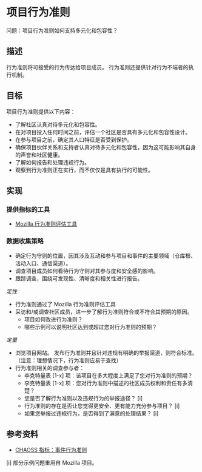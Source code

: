 # 项目行为准则

问题：项目行为准则如何支持多元化和包容性？

## 描述

行为准则将可接受的行为传达给项目成员。 行为准则还提供针对行为不端者的执行机制。


## 目标

项目行为准则提供以下内容：

- 了解社区认真对待多元化和包容性。
- 在对项目投入任何时间之前，评估一个社区是否具有多元化和包容性设计。
- 在参与项目之前，确定其人口特征是否受到保护。
- 确保项目伙伴关系和支持者认真对待多元化和包容性，因为这可能影响其自身的声誉和社区健康。
- 了解如何报告和处理违规行为。
- 观察到行为准则正在实行，而不仅仅是具有执行的可能性。

## 实现

### 提供指标的工具

* [Mozilla 行为准则评估工具](https://mozilla.github.io/diversity-coc-review.io/)

### 数据收集策略

- 确定行为守则的位置，因其涉及互动和参与项目和事件的主要领域（仓库根、活动入口、通信渠道）。
- 调查项目成员如何看待行为守则对其参与度和安全感的影响。
- 跟踪调查，围绕可发现性、清晰度和相关性进行报告。

_定性_

- 行为准则通过了 Mozilla 行为准则评估工具
- 采访和/或调查社区成员，进一步了解行为准则符合或不符合其预期的原因。
  * 项目如何改进行为准则？
  * 哪些示例可以说明社区达到或超过您对行为准则的预期？

_定量_

- 浏览项目网站。 发布行为准则并且针对违规有明确的举报渠道，则符合标准。 （注意：理想情况下，行为准则应易于查找）
- 行为准则相关的调查参与者：
  * 李克特量表 [1-x] 项：该项目在多大程度上满足了您对行为准则的预期？
  * 李克特量表 [1-x] 项：您对行为准则中描述的社区成员权利和责任有多清楚？
  * 您是否了解行为准则以及违规行为的举报途径？ [i]
  * 行为准则的存在是否让您觉得更安全、更有能力充分参与项目？ [i]
  * 如果您举报过违规行为，是否得到了满意的处理结果？ [i]

## 参考资料

- [CHAOSS 指标：事件行为准则](https://github.com/chaoss/wg-diversity-inclusion/blob/master/focus-areas/events/event-code-of-conduct.md)


[i] 部分示例问题重用自 Mozilla 项目。
